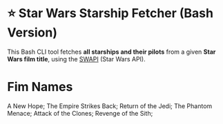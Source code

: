# ⭐ Star Wars Starship Fetcher (Bash Version)

This Bash CLI tool fetches **all starships and their pilots** from a given **Star Wars film title**, using the [SWAPI](https://swapi.dev) (Star Wars API).

# Fim Names

A New Hope;
The Empire Strikes Back;
Return of the Jedi;
The Phantom Menace;
Attack of the Clones;
Revenge of the Sith;

